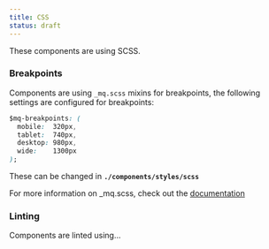 ```yaml
---
title: CSS
status: draft
---
```


These components are using SCSS.

### Breakpoints
Components are using `_mq.scss` mixins for breakpoints, the following settings are configured for breakpoints:
```css
$mq-breakpoints: (
  mobile:  320px,
  tablet:  740px,
  desktop: 980px,
  wide:    1300px
);
```
These can be changed in **`./components/styles/scss`**

For more information on _mq.scss, check out the [documentation](https://github.com/sass-mq/sass-mq#media-queries-with-superpowers-)

### Linting
Components are linted using...
